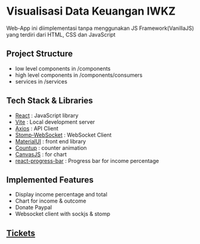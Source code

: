 # Visualisasi Data Keuangan IWKZ
Web-App ini diimplementasi tanpa menggunakan JS Framework(VanillaJS) yang terdiri dari HTML, CSS dan JavaScript

## Project Structure
- low level components in /components
- high level components in /components/consumers
- services in /services

## Tech Stack & Libraries
- [React](https://react.dev/)
: JavaScript library
- [Vite](https://vitejs.dev/guide/)
: Local development server
- [Axios](https://github.com/axios/axios)
: API Client
- [Stomp-WebSocket](https://github.com/jmesnil/stomp-websocket)
: WebSocket Client
- [MaterialUI](https://mui.com/material-ui/getting-started/installation/)
: front end library
- [Countup](https://github.com/glennreyes/react-countup)
: counter animation
- [CanvasJS](https://canvasjs.com/javascript-charts/)
: for chart
- [react-progress-bar](https://github.com/KaterinaLupacheva/react-progress-bar)
: Progress bar for income percentage

## Implemented Features
- Display income percentage and total
- Chart for income & outcome
- Donate Paypal
- Websocket client with sockjs & stomp

## [Tickets](https://github.com/orgs/iwkz-dev/projects/5)
